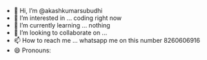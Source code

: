- 👋 Hi, I’m @akashkumarsubudhi
- 👀 I’m interested in ... coding right now 
- 🌱 I’m currently learning ... nothing 
- 💞️ I’m looking to collaborate on ...
- 📫 How to reach me ... whatsapp me on this number 8260606916 
- 😄 Pronouns: 

<!---
akashkumarsubudhi/akashkumarsubudhi is a ✨ special ✨ repository because its `README.md` (this file) appears on your GitHub profile.
You can click the Preview link to take a look at your changes.
--->
